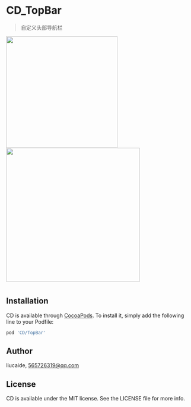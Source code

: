 # CD_TopBar

> 自定义头部导航栏
<p>
<img src="https://github.com/liucaide/CD/blob/master/images/91A3EA54-3F64-4BDA-AFFE-EC774AD126C1.png" width="300" align=left />
<img src="https://github.com/liucaide/CD/blob/master/images/B9311AC5-0958-4CC5-8706-4C49E76DED24.png" width="360" align=centre />
</p>

#
## Installation
CD is available through [CocoaPods](https://cocoapods.org). To install
it, simply add the following line to your Podfile:

```ruby
pod 'CD/TopBar'
```
## 


## Author

liucaide, 565726319@qq.com

## License

CD is available under the MIT license. See the LICENSE file for more info.
